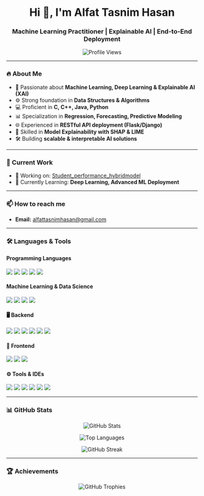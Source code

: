 <h1 align="center">Hi 👋, I'm Alfat Tasnim Hasan</h1>
<h3 align="center">Machine Learning Practitioner | Explainable AI | End-to-End Deployment</h3>

<p align="center">
  <img src="https://komarev.com/ghpvc/?username=alfat393cse&label=Profile%20Views&color=0e75b6&style=flat" alt="Profile Views"/>
</p>

---

### 🔥 About Me
- 🚀 Passionate about **Machine Learning, Deep Learning & Explainable AI (XAI)**
- ⚙️ Strong foundation in **Data Structures & Algorithms**
- 💻 Proficient in **C, C++, Java, Python**
- 📊 Specialization in **Regression, Forecasting, Predictive Modeling**
- 🌐 Experienced in **RESTful API deployment (Flask/Django)**
- 🔎 Skilled in **Model Explainability with SHAP & LIME**
- 🛠️ Building **scalable & interpretable AI solutions**

---

### 📌 Current Work
- 🔭 Working on: [Student_performance_hybridmodel](https://github.com/Alfat393CSE/Student_performance_hybridmodel)  
- 🌱 Currently Learning: **Deep Learning, Advanced ML Deployment**

---

### 📫 How to reach me
- **Email:** alfattasnimhasan@gmail.com  

---

### 🛠️ Languages & Tools  

#### Programming Languages  
<p align="left">
  <img src="https://img.shields.io/badge/C-00599C?style=for-the-badge&logo=c&logoColor=white"/>
  <img src="https://img.shields.io/badge/C++-00599C?style=for-the-badge&logo=cplusplus&logoColor=white"/>
  <img src="https://img.shields.io/badge/Java-007396?style=for-the-badge&logo=java&logoColor=white"/>
  <img src="https://img.shields.io/badge/Python-3776AB?style=for-the-badge&logo=python&logoColor=white"/>
  <img src="https://img.shields.io/badge/PHP-777BB4?style=for-the-badge&logo=php&logoColor=white"/>
</p>  

#### Machine Learning & Data Science  
<p align="left">
  <img src="https://img.shields.io/badge/Scikit--Learn-F7931E?style=for-the-badge&logo=scikitlearn&logoColor=white"/>
  <img src="https://img.shields.io/badge/TensorFlow-FF6F00?style=for-the-badge&logo=tensorflow&logoColor=white"/>
  <img src="https://img.shields.io/badge/Seaborn-0099CC?style=for-the-badge&logoColor=white"/>
  <img src="https://img.shields.io/badge/Pandas-150458?style=for-the-badge&logo=pandas&logoColor=white"/>
</p>  

#### 🖥️ Backend  
<p align="left">
  <img src="https://img.shields.io/badge/Django-092E20?style=for-the-badge&logo=django&logoColor=white"/>
  <img src="https://img.shields.io/badge/Flask-000000?style=for-the-badge&logo=flask&logoColor=white"/>
  <img src="https://img.shields.io/badge/Express.js-000000?style=for-the-badge&logo=express&logoColor=white"/>
  <img src="https://img.shields.io/badge/Node.js-43853D?style=for-the-badge&logo=node.js&logoColor=white"/>
  <img src="https://img.shields.io/badge/MongoDB-4EA94B?style=for-the-badge&logo=mongodb&logoColor=white"/>
  <img src="https://img.shields.io/badge/MySQL-4479A1?style=for-the-badge&logo=mysql&logoColor=white"/>
</p>  

#### 🎨 Frontend  
<p align="left">
  <img src="https://img.shields.io/badge/React-20232A?style=for-the-badge&logo=react&logoColor=61DAFB"/>
  <img src="https://img.shields.io/badge/HTML5-E34F26?style=for-the-badge&logo=html5&logoColor=white"/>
  <img src="https://img.shields.io/badge/CSS3-1572B6?style=for-the-badge&logo=css3&logoColor=white"/>
</p>  

#### ⚙️ Tools & IDEs  
<p align="left">
  <img src="https://img.shields.io/badge/Git-F05032?style=for-the-badge&logo=git&logoColor=white"/>
  <img src="https://img.shields.io/badge/Linux-FCC624?style=for-the-badge&logo=linux&logoColor=black"/>
  <img src="https://img.shields.io/badge/Postman-FF6C37?style=for-the-badge&logo=postman&logoColor=white"/>
  <img src="https://img.shields.io/badge/VS%20Code-0078d7?style=for-the-badge&logo=visual-studio-code&logoColor=white"/>
  <img src="https://img.shields.io/badge/PyCharm-000000?style=for-the-badge&logo=pycharm&logoColor=white"/>
  <img src="https://img.shields.io/badge/IntelliJ%20IDEA%20Community-000000?style=for-the-badge&logo=intellij-idea&logoColor=white"/>
</p>

---

### 📊 GitHub Stats

<p align="center">
  <img src="https://github-readme-stats.vercel.app/api?username=alfat393cse&show_icons=true&locale=en&theme=tokyonight" alt="GitHub Stats" />
</p>

<p align="center">
  <img src="https://github-readme-stats.vercel.app/api/top-langs?username=alfat393cse&show_icons=true&locale=en&layout=compact&theme=tokyonight" alt="Top Languages"/>
</p>

<p align="center">
  <img src="https://github-readme-streak-stats.herokuapp.com/?user=alfat393cse&theme=tokyonight" alt="GitHub Streak"/>
</p>

---

### 🏆 Achievements
<p align="center">
  <img src="https://github-profile-trophy.vercel.app/?username=alfat393cse&theme=tokyonight&no-frame=true&margin-w=15&margin-h=15" alt="GitHub Trophies"/>
</p>
